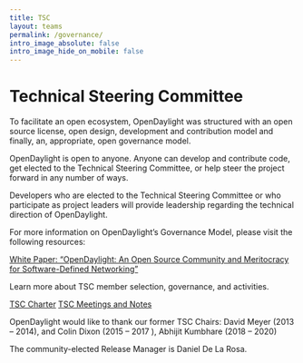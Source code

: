 ```yaml
---
title: TSC
layout: teams
permalink: /governance/
intro_image_absolute: false
intro_image_hide_on_mobile: false
---
```


# Technical Steering Committee

To facilitate an open ecosystem, OpenDaylight was structured with an open source license, open design, development and contribution model and finally, an, appropriate, open governance model.

OpenDaylight is open to anyone. Anyone can develop and contribute code, get elected to the Technical Steering Committee, or help steer the project forward in any number of ways.

Developers who are elected to the Technical Steering Committee or who participate as project leaders will provide leadership regarding the technical direction of OpenDaylight.

For more information on OpenDaylight’s Governance Model, please visit the following resources:

[White Paper: “OpenDaylight: An Open Source Community and Meritocracy for Software-Defined Networking”](/documents/opendaylight_open_community_and_meritocracy_for_sdn_v3.pdf)

Learn more about TSC member selection, governance, and activities.

[TSC Charter](/documents/ODL-Technical-Charter-LF-Projects-LLC-FINAL.pdf)
[TSC Meetings and Notes](https://wiki.opendaylight.org/pages/viewpage.action?pageId=329243)

OpenDaylight would like to thank our former TSC Chairs: David Meyer (2013 – 2014), and Colin Dixon (2015 – 2017 ), Abhijit Kumbhare (2018 – 2020)

The community-elected Release Manager is Daniel De La Rosa.
